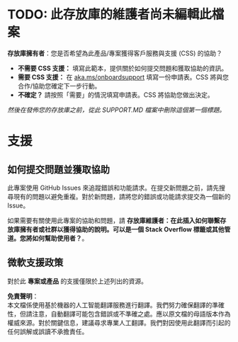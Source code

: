 # TODO: 此存放庫的維護者尚未編輯此檔案

**存放庫擁有者**：您是否希望為此產品/專案獲得客戶服務與支援 (CSS) 的協助？

- **不需要 CSS 支援：** 填寫此範本，提供關於如何提交問題和獲取協助的資訊。
- **需要 CSS 支援：** 在 [aka.ms/onboardsupport](https://aka.ms/onboardsupport) 填寫一份申請表。CSS 將與您合作/協助您確定下一步行動。
- **不確定？** 請按照「需要」的情況填寫申請表。CSS 將協助您做出決定。

*然後在發佈您的存放庫之前，從此 SUPPORT.MD 檔案中刪除這個第一個標題。*

# 支援

## 如何提交問題並獲取協助  

此專案使用 GitHub Issues 來追蹤錯誤和功能請求。在提交新問題之前，請先搜尋現有的問題以避免重複。對於新問題，請將您的錯誤或功能請求提交為一個新的 Issue。

如果需要有關使用此專案的協助和問題，請 **存放庫維護者：在此插入如何聯繫存放庫擁有者或社群以獲得協助的說明。可以是一個 Stack Overflow 標籤或其他管道。您將如何幫助使用者？**。

## 微軟支援政策  

對於此 **專案或產品** 的支援僅限於上述列出的資源。

**免責聲明**：  
本文檔係使用基於機器的人工智能翻譯服務進行翻譯。我們努力確保翻譯的準確性，但請注意，自動翻譯可能包含錯誤或不準確之處。應以原文檔的母語版本作為權威來源。對於關鍵信息，建議尋求專業人工翻譯。我們對因使用此翻譯而引起的任何誤解或誤讀不承擔責任。